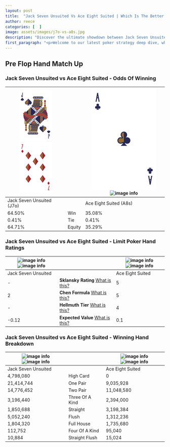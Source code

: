 ```yaml
---
layout: post
title:  "Jack Seven Unsuited Vs Ace Eight Suited | Which Is The Better Hand In Poker? A Complete Guide"
author: reece
categories: [  ]
image: assets/images/j7o-vs-a8s.jpg
description: "Discover the ultimate showdown between Jack Seven Unsuited and Ace Eight Suited in poker! Uncover the odds, strategies, and scenarios where one hand triumphs over the other. Get ready to up your poker game with this thrilling analysis."
first_paragraph: "<p>Welcome to our latest poker strategy deep dive, where we're pitting two distinct hands against each other in a high-stakes showdown: Jack Seven Unsuited vs Ace Eight Suited.</p><p>In the dynamic world of poker, every decision counts, and knowing which hand holds the upper hand is key to your success at the table.</p><p>In this article, we'll dissect these two hands, explore the scenarios where one dominates the other, and equip you with the knowledge to make strategic choices that can tip the odds in your favor.</p><p>Get ready to unravel the intriguing dynamics of these poker hands and elevate your game to new heights.</p>"
---
```




[comment]: # (sp0)

## Pre Flop Hand Match Up

<div class="table hand-ratings" markdown="1"> 



### Jack Seven Unsuited vs Ace Eight Suited - Odds Of Winning


    
| ![image info](assets/images/hand1/J.png) ![image info](assets/images/hand1/7o.png) |  | ![image info](assets/images/hand2/A.png) ![image info](assets/images/hand2/8s.png) |
| -------- | -------- | -------- |
| Jack Seven Unsuited (J7o) |  | Ace Eight Suited (A8s) |
| 64.50% | Win | 35.08% |
| 0.41% | Tie | 0.41% |
| 64.71% | Equity | 35.29% |




[comment]: # (sp1)



### Jack Seven Unsuited vs Ace Eight Suited - Limit Poker Hand Ratings


    
| ![image info](https://www.riverpairs.com/assets/images/hand1/J.png) ![image info](https://www.riverpairs.com/assets/images/hand1/7o.png) |  | ![image info](https://www.riverpairs.com/assets/images/hand2/A.png) ![image info](https://www.riverpairs.com/assets/images/hand2/8s.png) |
| -------- | -------- | -------- |
| Jack Seven Unsuited |  | Ace Eight Suited |
| - | **Sklansky Rating** [What is this?](/sklansky-rating-explained) | 5 |
| 2 | **Chen Formula** [What is this?](/chen-formula-explained) | 5 |
| - | **Hellmuth Tier** [What is this?](/Hellmuth-tier-explained) | 4 |
| -0.12 | **Expected Value** [What is this?](/expected-value-explained) | 0.1 |




[comment]: # (sp2)



### Jack Seven Unsuited vs Ace Eight Suited - Winning Hand Breakdown


    
| ![image info](https://www.riverpairs.com/assets/images/hand1/J.png) ![image info](https://www.riverpairs.com/assets/images/hand1/7o.png) |  | ![image info](https://www.riverpairs.com/assets/images/hand2/A.png) ![image info](https://www.riverpairs.com/assets/images/hand2/8s.png) |
| -------- | -------- | -------- |
| Jack Seven Unsuited |  | Ace Eight Suited |
| 4,798,080 | High Card | 0 |
| 21,414,744 | One Pair | 9,035,928 |
| 14,776,452 | Two Pair | 11,048,580 |
| 3,196,440 | Three Of A Kind | 2,394,000 |
| 1,850,688 | Straight | 3,198,384 |
| 5,052,240 | Flush | 1,312,236 |
| 1,804,320 | Full House | 1,735,680 |
| 112,752 | Four Of A Kind | 95,040 |
| 10,884 | Straight Flush | 15,024 |




[comment]: # (sp3)



</div>

[comment]: # (sp4)



[comment]: # (sp5)

